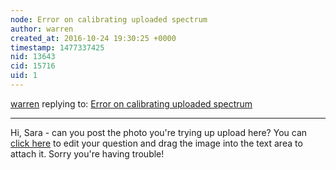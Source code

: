 ```yaml
---
node: Error on calibrating uploaded spectrum
author: warren
created_at: 2016-10-24 19:30:25 +0000
timestamp: 1477337425
nid: 13643
cid: 15716
uid: 1
---
```




[warren](../profile/warren) replying to: [Error on calibrating uploaded spectrum](../notes/sarahcm/10-24-2016/endless-spinning)

----
Hi, Sara - can you post the photo you're trying up upload here? You can [click here](https://publiclab.org/notes/edit/13643?t=1477337367&redirect=question&template=question)  to edit your question and drag the image into the text area to attach it. Sorry you're having trouble!